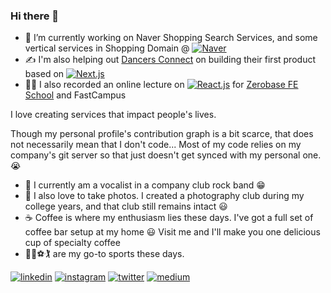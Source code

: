 ### Hi there 👋

- 🔭 I’m currently working on Naver Shopping Search Services, and some vertical services in Shopping Domain @ [![Naver](https://img.shields.io/badge/naver-03C75A?style=for-the-badge&logo=naver&logoColor=white)](https://navercorp.com/)
- ✍️ I'm also helping out [Dancers Connect](https://github.com/dancersconnect) on building their first product based on [![Next.js](https://img.shields.io/badge/next.js-000000?style=for-the-badge&logo=nextdotjs&logoColor=white
)](https://nextjs.org/)
- 🧑‍🏫 I also recorded an online lecture on [![React.js](https://img.shields.io/badge/react-61DAFB?style=for-the-badge&logo=react&logoColor=black)](https://reactjs.com) for [Zerobase FE School](https://zero-base.co.kr/category_dev_camp/school_FE) and FastCampus

I love creating services that impact people's lives.

Though my personal profile's contribution graph is a bit scarce, that does not necessarily mean that I don't code...
Most of my code relies on my company's git server so that just doesn't get synced with my personal one. 😭

- 🎤 I currently am a vocalist in a company club rock band 😁
- 📸 I also love to take photos. I created a photography club during my college years, and that club still remains intact 😃
- ☕ Coffee is where my enthusiasm lies these days. I've got a full set of coffee bar setup at my home 😃 Visit me and I'll make you one delicious cup of specialty coffee
- 🏃‍♂️⚽️🏌️ are my go-to sports these days.

<!--[![blog](https://img.shields.io/badge/Blog-222222?style=for-the-badge&logo=github&logoColor=white)](https://henrysha.github.io)-->

[![linkedin](https://img.shields.io/badge/LinkedIn-0077B5?style=for-the-badge&logo=linkedin&logoColor=white)](https://linkedin.com/in/henryseongwookha) [![instagram](https://img.shields.io/badge/Instagram-E4405F?style=for-the-badge&logo=instagram&logoColor=white)](https://instagram.com/henry_pic_u) [![twitter](https://img.shields.io/badge/Twitter-1DA1F2?style=for-the-badge&logo=twitter&logoColor=white
)](https://twitter.com/henrysha) [![medium](https://img.shields.io/badge/Medium-12100E?style=for-the-badge&logo=medium&logoColor=white
)](https://medium.com/@henrysha)
<!--
**henrysha/henrysha** is a ✨ _special_ ✨ repository because its `README.md` (this file) appears on your GitHub profile.

Here are some ideas to get you started:

- 🔭 I’m currently working on ...
- 🌱 I’m currently learning ...
- 👯 I’m looking to collaborate on ...
- 🤔 I’m looking for help with ...
- 💬 Ask me about ...
- 📫 How to reach me: ...
- 😄 Pronouns: ...
- ⚡ Fun fact: ...
-->
